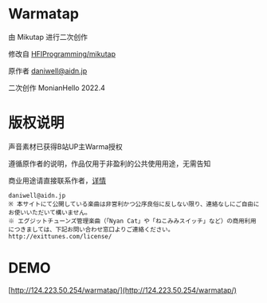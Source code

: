 
# Warmatap   

由 Mikutap 进行二次创作

修改自 [HFIProgramming/mikutap](https://github.com/HFIProgramming/mikutap)

原作者 [daniwell@aidn.jp](https://aidn.jp/mikutap)

二次创作 MonianHello 2022.4

# 版权说明  

声音素材已获得B站UP主Warma授权

遵循原作者的说明，作品仅用于非盈利的公共使用用途，无需告知  

商业用途请直接联系作者，[详情](https://aidn.jp/about/)

```
daniwell@aidn.jp
※ 本サイトにて公開している楽曲は非営利かつ公序良俗に反しない限り、連絡なしにご自由にお使いいただいて構いません。
※ エグジットチューンズ管理楽曲（「Nyan Cat」や「ねこみみスイッチ」など）の商用利用につきましては、下記お問い合わせ窓口よりご連絡ください。
http://exittunes.com/license/
```


# DEMO  
[http://124.223.50.254/warmatap/](http://124.223.50.254/warmatap/)

